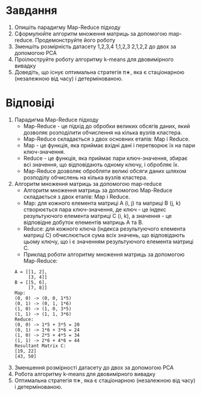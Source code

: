 # Завдання 
1. Опишіть парадигму Map-Reduce підходу
2. Сформулюйте алгоритм множення матриць за допомогою map-reduce. Продемонструйте його роботу
3. Зменшіть розмірність датасету 
1,2,3,4
1,1,2,3
2,1,2,2
до двох за допомогою PCA
4. Проілюструйте роботу алгоритму k-means для двовимірного вивадку
5. Доведіть, що існує оптимальна стратегія π∗, яка є стаціонарною (незалежною від часу) і детермінованою.

# Відповіді
1. Парадигма Map-Reduce підходу
    - Map-Reduce - це підхід до обробки великих обсягів даних, який дозволяє розподілити обчислення на кілька вузлів кластера. 
    - Map-Reduce складається з двох основних етапів: Map і Reduce.
    - Map - це функція, яка приймає вхідні дані і перетворює їх на пари ключ-значення.
    - Reduce - це функція, яка приймає пари ключ-значення, збирає всі значення, що відповідають одному ключу, і обробляє їх.
    - Map-Reduce дозволяє обробляти великі обсяги даних шляхом розподілу обчислень на кілька вузлів кластера.
2. Алгоритм множення матриць за допомогою map-reduce
    - Алгоритм множення матриць за допомогою Map-Reduce складається з двох етапів: Map і Reduce.
    - Map: для кожного елемента матриці A (i, j) та матриці B (j, k) створюється пара ключ-значення, де ключ - це індекс результуючого елемента матриці C (i, k), а значення - це відповідне добуток елементів матриць A та B.
    - Reduce: для кожного ключа (індекса результуючого елемента матриці C) обчислюється сума всіх значень, що відповідають цьому ключу, що і є значенням результуючого елемента матриці C.
    - Приклад роботи алгоритму множення матриць за допомогою Map-Reduce:
    ```
    A = [[1, 2],
         [3, 4]]
    B = [[5, 6],
         [7, 8]]
    Map:
    (0, 0) -> (0, 0, 1*5)
    (0, 1) -> (0, 1, 1*6)
    (1, 0) -> (1, 0, 3*5)
    (1, 1) -> (1, 1, 3*6)
    Reduce:
    (0, 0) -> 1*5 + 3*5 = 20
    (0, 1) -> 1*6 + 3*6 = 24
    (1, 0) -> 2*5 + 4*5 = 34
    (1, 1) -> 2*6 + 4*6 = 44
   Resultant Matrix C:
    [19, 22]
    [43, 50] 
   ```
3. Зменшення розмірності датасету до двох за допомогою PCA
4. Робота алгоритму k-means для двовимірного вивадку
5. Оптимальна стратегія π∗, яка є стаціонарною (незалежною від часу) і детермінованою.
